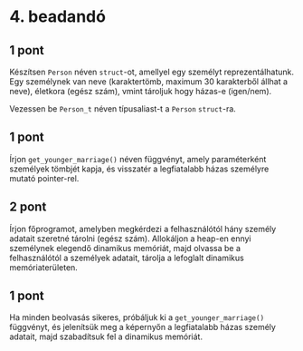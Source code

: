 # 4. beadandó

## 1 pont

Készítsen `Person` néven `struct`-ot, amellyel egy személyt reprezentálhatunk.
Egy személynek van neve (karaktertömb, maximum 30 karakterből állhat a neve),
életkora (egész szám), vmint tároljuk hogy házas-e (igen/nem).

Vezessen be `Person_t` néven típusaliast-t a `Person` `struct`-ra.

## 1 pont

Írjon `get_younger_marriage()` néven függvényt, amely paraméterként
személyek tömbjét kapja, és visszatér a legfiatalabb házas személyre mutató pointer-rel.

## 2 pont

Írjon főprogramot, amelyben megkérdezi a felhasználótól hány személy adatait szeretné
tárolni (egész szám).
Allokáljon a heap-en ennyi személynek elegendő dinamikus memóriát,
majd olvassa be a felhasználótól a személyek adatait, tárolja a lefoglalt dinamikus memóriaterületen.

## 1 pont

Ha minden beolvasás sikeres, próbáljuk ki a `get_younger_marriage()` függvényt, és jelenítsük meg
a képernyőn a legfiatalabb házas személy adatait, majd szabadítsuk fel a dinamikus memóriát.





